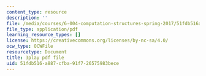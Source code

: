 ```yaml
---
content_type: resource
description: ''
file: /media/courses/6-004-computation-structures-spring-2017/51fdb516a887cfba91f726575983bece_iQR_6f5Jdns.pdf
file_type: application/pdf
learning_resource_types: []
license: https://creativecommons.org/licenses/by-nc-sa/4.0/
ocw_type: OCWFile
resourcetype: Document
title: 3play pdf file
uid: 51fdb516-a887-cfba-91f7-26575983bece
---
```

